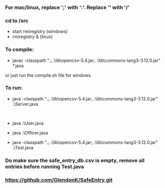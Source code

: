 
### For mac/linux, replace ';' with ':'. Replace '\' with '/'</br>

### cd to /src </br>

- start rmiregistry (windows)
- rmiregistry  & (linux)

### To compile: </br>

- javac -classpath ".;..\lib\opencsv-5.4.jar;..\lib\commons-lang3-3.12.0.jar" *.java </br> 

or just run the compile.sh file for windows. </br>

### To run: </br>

- java -classpath ".;..\lib\opencsv-5.4.jar;..\lib\commons-lang3-3.12.0.jar" .\Server.java
 </br>

- java .\User.java </br>

- java .\Officer.java </br>

- java -classpath ".;..\lib\opencsv-5.4.jar;..\lib\commons-lang3-3.12.0.jar" .\Test.java </br>

### Do make sure the safe_entry_db.csv is empty, remove all entries before running Test.java

### https://github.com/GlendonK/SafeEntry.git